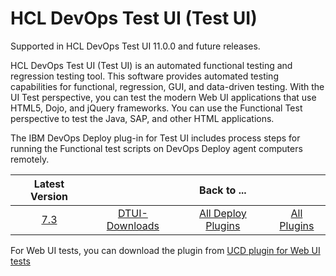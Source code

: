 # HCL DevOps Test UI (Test UI)

Supported in HCL DevOps Test UI 11.0.0 and future releases.

HCL DevOps Test UI (Test UI) is an automated functional testing and regression testing tool. This software provides automated testing capabilities for functional, regression, GUI, and data-driven testing. With the UI Test perspective, you can test the modern Web UI applications that use HTML5, Dojo, and jQuery frameworks. You can use the Functional Test perspective to test the Java, SAP, and other HTML applications.

The IBM DevOps Deploy plug-in for Test UI includes process steps for running the Functional test scripts on DevOps Deploy agent computers remotely.

|Latest Version||Back to ...||
| :---: | :---: | :---: | :---: |
|[7.3](https://raw.githubusercontent.com/UrbanCode/IBM-UCD-PLUGINS/main/files/HCLDevOpsTestUI/DTUI-FunctionalTest-DD-HCL-7.3.zip)|[DTUI-Downloads](downloads.md)|[All Deploy Plugins](../README.md)|[All Plugins](../../index.md)|

For Web UI tests, you can download the plugin from  [UCD plugin for Web UI tests](https://github.com/UrbanCode/IBM-UCx-PLUGIN-DOCS/blob/main/docs/UCD/HCLDevOpsTestUIWebUI/README.md) 
